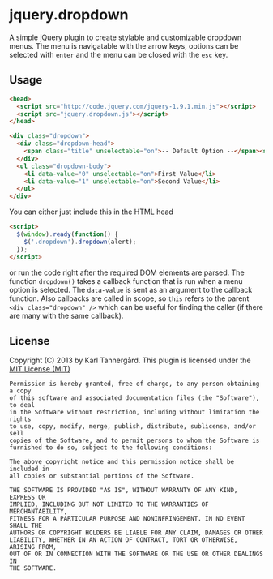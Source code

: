 jquery.dropdown
===============

A simple jQuery plugin to create stylable and customizable dropdown menus. The menu is navigatable with the arrow keys, options can be selected with ```enter``` and the menu can be closed with the ```esc``` key.

Usage
-----
``` html
<head>
  <script src="http://code.jquery.com/jquery-1.9.1.min.js"></script>
  <script src="jquery.dropdown.js"></script>
</head>
```
``` html
<div class="dropdown">
  <div class="dropdown-head">
    <span class="title" unselectable="on">-- Default Option --</span><span class="caret"></span>
  </div>
  <ul class="dropdown-body">
    <li data-value="0" unselectable="on">First Value</li>
    <li data-value="1" unselectable="on">Second Value</li>
  </ul>
</div>
```

You can either just include this in the HTML head
``` html
<script>
  $(window).ready(function() {
    $('.dropdown').dropdown(alert);
  });
</script>
```
or run the code right after the required DOM elements are parsed. The function ```dropdown()``` takes a callback function that is run when a menu option is selected. The ```data-value``` is sent as an argument to the callback function. Also callbacks are called in scope, so ```this``` refers to the parent ```<div class="dropdown" />``` which can be useful for finding the caller (if there are many with the same callback).

License
-------
Copyright (C) 2013 by Karl Tannergård.
This plugin is licensed under the [MIT License (MIT)](http://opensource.org/licenses/MIT)

```
Permission is hereby granted, free of charge, to any person obtaining a copy
of this software and associated documentation files (the "Software"), to deal
in the Software without restriction, including without limitation the rights
to use, copy, modify, merge, publish, distribute, sublicense, and/or sell
copies of the Software, and to permit persons to whom the Software is
furnished to do so, subject to the following conditions:

The above copyright notice and this permission notice shall be included in
all copies or substantial portions of the Software.

THE SOFTWARE IS PROVIDED "AS IS", WITHOUT WARRANTY OF ANY KIND, EXPRESS OR
IMPLIED, INCLUDING BUT NOT LIMITED TO THE WARRANTIES OF MERCHANTABILITY,
FITNESS FOR A PARTICULAR PURPOSE AND NONINFRINGEMENT. IN NO EVENT SHALL THE
AUTHORS OR COPYRIGHT HOLDERS BE LIABLE FOR ANY CLAIM, DAMAGES OR OTHER
LIABILITY, WHETHER IN AN ACTION OF CONTRACT, TORT OR OTHERWISE, ARISING FROM,
OUT OF OR IN CONNECTION WITH THE SOFTWARE OR THE USE OR OTHER DEALINGS IN
THE SOFTWARE.
```
